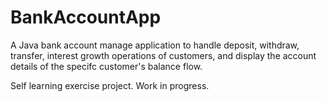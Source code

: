 # BankAccountApp
 
A Java bank account manage application to handle deposit, withdraw, transfer, interest growth operations of customers, and display the account details of the specifc customer's balance flow. 

Self learning exercise project. Work in progress.
